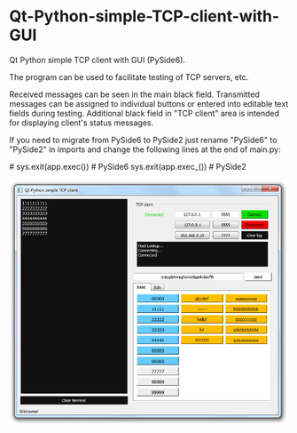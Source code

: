 # Qt-Python-simple-TCP-client-with-GUI
Qt Python simple TCP client with GUI (PySide6).

The program can be used to facilitate testing of TCP servers, etc.

Received messages can be seen in the main black field.
Transmitted messages can be assigned to individual buttons or entered into editable text fields during testing.
Additional black field in "TCP client" area is intended for displaying client's status messages.

If you need to migrate from PySide6 to PySide2 just rename "PySide6" to "PySide2" in imports and change the following lines at the end of main.py:

\# sys.exit(app.exec())  # PySide6
sys.exit(app.exec_())   # PySide2


![Qt Python simple TCP client with GUI](https://github.com/avanuser/Qt-Python-simple-TCP-client-with-GUI/blob/main/qt-python-simple-tcp-client-with-gui.png)
